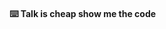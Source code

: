 #### ⌨️ Talk is cheap show me the code

<!--
**b31ngD3v/b31ngd3v** is a ✨ _special_ ✨ repository because its `README.md` (this file) appears on your GitHub profile.

- 🔭 I’m currently working on #web-app
- 👯 I’m looking to collaborate on **Any Platform
- 💬 Ask me about **Anything
- 📫 How to reach me: contact.pycoder@gmail.com
- ⚡ Fun fact: **Currently I'm using a potato PC
